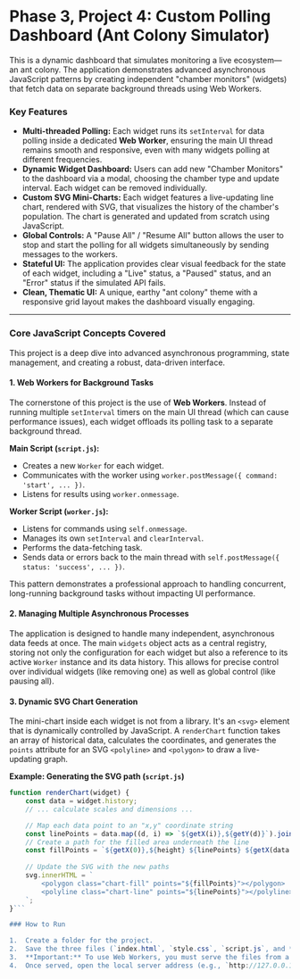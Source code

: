 # Phase 3, Project 4: Custom Polling Dashboard (Ant Colony Simulator)

This is a dynamic dashboard that simulates monitoring a live ecosystem—an ant colony. The application demonstrates advanced asynchronous JavaScript patterns by creating independent "chamber monitors" (widgets) that fetch data on separate background threads using Web Workers.

### Key Features

-   **Multi-threaded Polling:** Each widget runs its `setInterval` for data polling inside a dedicated **Web Worker**, ensuring the main UI thread remains smooth and responsive, even with many widgets polling at different frequencies.
-   **Dynamic Widget Dashboard:** Users can add new "Chamber Monitors" to the dashboard via a modal, choosing the chamber type and update interval. Each widget can be removed individually.
-   **Custom SVG Mini-Charts:** Each widget features a live-updating line chart, rendered with SVG, that visualizes the history of the chamber's population. The chart is generated and updated from scratch using JavaScript.
-   **Global Controls:** A "Pause All" / "Resume All" button allows the user to stop and start the polling for all widgets simultaneously by sending messages to the workers.
-   **Stateful UI:** The application provides clear visual feedback for the state of each widget, including a "Live" status, a "Paused" status, and an "Error" status if the simulated API fails.
-   **Clean, Thematic UI:** A unique, earthy "ant colony" theme with a responsive grid layout makes the dashboard visually engaging.

---

### Core JavaScript Concepts Covered

This project is a deep dive into advanced asynchronous programming, state management, and creating a robust, data-driven interface.

#### 1. Web Workers for Background Tasks

The cornerstone of this project is the use of **Web Workers**. Instead of running multiple `setInterval` timers on the main UI thread (which can cause performance issues), each widget offloads its polling task to a separate background thread.

**Main Script (`script.js`):**
-   Creates a new `Worker` for each widget.
-   Communicates with the worker using `worker.postMessage({ command: 'start', ... })`.
-   Listens for results using `worker.onmessage`.

**Worker Script (`worker.js`):**
-   Listens for commands using `self.onmessage`.
-   Manages its own `setInterval` and `clearInterval`.
-   Performs the data-fetching task.
-   Sends data or errors back to the main thread with `self.postMessage({ status: 'success', ... })`.

This pattern demonstrates a professional approach to handling concurrent, long-running background tasks without impacting UI performance.

#### 2. Managing Multiple Asynchronous Processes

The application is designed to handle many independent, asynchronous data feeds at once. The main `widgets` object acts as a central registry, storing not only the configuration for each widget but also a reference to its active `Worker` instance and its data history. This allows for precise control over individual widgets (like removing one) as well as global control (like pausing all).

#### 3. Dynamic SVG Chart Generation

The mini-chart inside each widget is not from a library. It's an `<svg>` element that is dynamically controlled by JavaScript. A `renderChart` function takes an array of historical data, calculates the coordinates, and generates the `points` attribute for an SVG `<polyline>` and `<polygon>` to draw a live-updating graph.

**Example: Generating the SVG path (`script.js`)**

```javascript
function renderChart(widget) {
    const data = widget.history;
    // ... calculate scales and dimensions ...

    // Map each data point to an "x,y" coordinate string
    const linePoints = data.map((d, i) => `${getX(i)},${getY(d)}`).join(' ');
    // Create a path for the filled area underneath the line
    const fillPoints = `${getX(0)},${height} ${linePoints} ${getX(data.length - 1)},${height}`;
    
    // Update the SVG with the new paths
    svg.innerHTML = `
        <polygon class="chart-fill" points="${fillPoints}"></polygon>
        <polyline class="chart-line" points="${linePoints}"></polyline>
    `;
}```

### How to Run

1.  Create a folder for the project.
2.  Save the three files (`index.html`, `style.css`, `script.js`, and **`worker.js`**) inside that folder.
3.  **Important:** To use Web Workers, you must serve the files from a local web server. You cannot just open `index.html` directly from your file system. A simple way to do this is with the "Live Server" extension in VS Code.
4.  Once served, open the local server address (e.g., `http://127.0.0.1:5500`) in your web browser.
